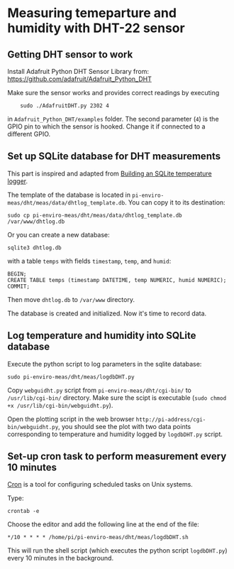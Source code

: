 # Measuring temeparture and humidity with DHT-22 sensor


## Getting DHT sensor to work

Install Adafruit Python DHT Sensor Library from:
https://github.com/adafruit/Adafruit_Python_DHT

Make sure the sensor works and provides correct readings by executing

```
	sudo ./AdafruitDHT.py 2302 4
```

in `Adafruit_Python_DHT/examples` folder. The second parameter (`4`) is the GPIO pin to which the sensor is hooked. Change it if connected to a different GPIO.


## Set up SQLite database for DHT measurements

This part is inspired and adapted from [Building an SQLite temperature logger](http://raspberrywebserver.com/cgiscripting/rpi-temperature-logger/building-an-sqlite-temperature-logger.html).

The template of the database is located in `pi-enviro-meas/dht/meas/data/dhtlog_template.db`. You can copy it to its destination:

```
sudo cp pi-enviro-meas/dht/meas/data/dhtlog_template.db /var/www/dhtlog.db
```


Or you can create a new database:

```
sqlite3 dhtlog.db
```

with a table `temps` with fields `timestamp`, `temp`, and `humid`:

```
BEGIN;
CREATE TABLE temps (timestamp DATETIME, temp NUMERIC, humid NUMERIC);
COMMIT;
```

Then move `dhtlog.db` to `/var/www` directory.

The database is created and initialized. Now it's time to record data.

## Log temperature and humidity into SQLite database

Execute the python script to log parameters in the sqlite database:

```
sudo pi-enviro-meas/dht/meas/logdbDHT.py
```

Copy `webguidht.py` script from `pi-enviro-meas/dht/cgi-bin/` to `/usr/lib/cgi-bin/` directory. Make sure the scipt is executable (`sudo chmod +x /usr/lib/cgi-bin/webguidht.py`).

Open the plotting script in the web browser `http://pi-address/cgi-bin/webguidht.py`, you should see the plot with two data points corresponding to temperature and humidity logged by `logdbDHT.py` script.

## Set-up cron task to perform measurement every 10 minutes

[Cron](https://www.raspberrypi.org/documentation/linux/usage/cron.md) is a tool for configuring scheduled tasks on Unix systems.

Type:

```
crontab -e
```

Choose the editor and add the following line at the end of the file:

```
*/10 * * * * /home/pi/pi-enviro-meas/dht/meas/logdbDHT.sh
```

This will run the shell script (which executes the python script `logdbDHT.py`) every 10 minutes in the background.